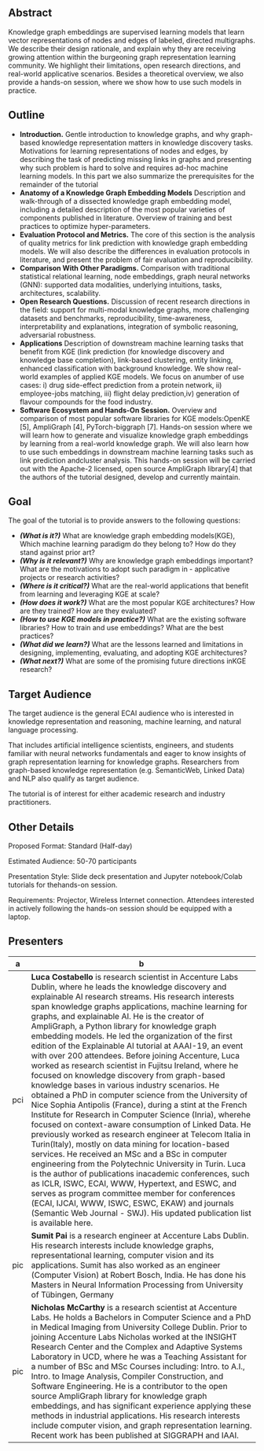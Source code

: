 ## Abstract

Knowledge graph embeddings are supervised learning models that learn vector representations of nodes and edges of labeled, directed multigraphs. We describe their design rationale, and explain why they are receiving growing attention within the burgeoning graph representation learning community. We highlight their limitations, open research directions, and real-world applicative scenarios. Besides a theoretical overview, we also provide a hands-on session, where we show how to use such models in practice.


## Outline

- **Introduction.** Gentle introduction to knowledge graphs, and why graph-based knowledge representation matters in knowledge discovery tasks. Motivations for learning representations of nodes and edges, by describing the task of predicting missing links in graphs and presenting why such problem is hard to solve and requires ad-hoc machine learning models. In this part we also summarize the prerequisites for the remainder of the tutorial
- **Anatomy of a Knowledge Graph Embedding Models** Description and walk-through of a dissected knowledge graph embedding model, including a detailed description of the most popular varieties of components published in literature. Overview of training and best practices to optimize hyper-parameters.
- **Evaluation Protocol and Metrics.** The core of this section is the analysis of quality metrics for link prediction with knowledge graph embedding models. We will also describe the differences in evaluation protocols in literature, and present the problem of fair evaluation and reproducibility.
- **Comparison With Other Paradigms.** Comparison with traditional statistical relational learning, node embeddings, graph neural networks (GNN): supported data modalities, underlying intuitions, tasks, architectures, scalability.
- **Open Research Questions.** Discussion of recent research directions in the field: support for multi-modal knowledge graphs, more challenging datasets and benchmarks, reproducibility, time-awareness, interpretability and explanations, integration of symbolic reasoning, adversarial robustness.
- **Applications** Description of downstream machine learning tasks that benefit from KGE (link prediction (for knowledge discovery and knowledge base completion), link-based clustering, entity linking, enhanced classification with background knowledge. We show real-world examples of applied KGE models. We focus on anumber of use cases: i) drug side-effect prediction from a protein network, ii) employee-jobs matching, iii) flight delay prediction,iv) generation of flavour compounds for the food industry.
- **Software Ecosystem and Hands-On Session.** Overview and comparison of most popular software libraries for KGE models:OpenKE [5], AmpliGraph [4], PyTorch-biggraph [7]. Hands-on session where we will learn how to generate and visualize knowledge graph embeddings by learning from a real-world knowledge graph. We will also learn how to use such embeddings in downstream machine learning tasks such as link prediction andcluster analysis. This hands-on session will be carried out with the Apache-2 licensed, open source AmpliGraph library[4] that the authors of the tutorial designed, develop and currently maintain.


## Goal

The goal of the tutorial is to provide answers to the following questions:

- ***(What is it?)*** What are knowledge graph embedding models(KGE), Which machine learning paradigm do they belong to? How do they stand against prior art?
- ***(Why is it relevant?)*** Why are knowledge graph embeddings important? What are the motivations to adopt such paradigm in - applicative projects or research activities?
- ***(Where is it critical?)*** What are the real-world applications that benefit from learning and leveraging KGE at scale?
- ***(How does it work?)*** What are the most popular KGE architectures? How are they trained? How are they evaluated?
- ***(How to use KGE models in practice?)*** What are the existing software libraries? How to train and use embeddings? What are the best practices?
- ***(What did we learn?)*** What are the lessons learned and limitations in designing, implementing, evaluating, and adopting KGE architectures?
- ***(What next?)*** What are some of the promising future directions inKGE research?


## Target Audience

The target audience is the general ECAI audience who is interested in knowledge representation and reasoning, machine learning, and natural language processing.

That includes artificial intelligence scientists, engineers, and students familiar with neural networks fundamentals and eager to know insights of graph representation learning for knowledge graphs. Researchers from graph-based knowledge representation (e.g. SemanticWeb, Linked Data) and NLP also qualify as target audience.

The tutorial is of interest for either academic research and industry practitioners.


## Other Details

Proposed Format: Standard (Half-day)

Estimated Audience: 50-70 participants

Presentation Style: Slide deck presentation and Jupyter notebook/Colab tutorials for thehands-on session.

Requirements: Projector, Wireless Internet connection. Attendees interested in actively following the hands-on session should be equipped with a laptop.



## Presenters

  a|b
--|--
pci|**Luca Costabello** is research scientist in Accenture Labs Dublin, where he leads the knowledge discovery and explainable AI research streams. His research interests span knowledge graphs applications, machine learning for graphs, and explainable AI. He is the creator of AmpliGraph, a Python library for knowledge graph embedding models. He led the organization of the first edition of the Explainable AI tutorial at AAAI-19, an event with over 200 attendees. Before joining Accenture, Luca worked as research scientist in Fujitsu Ireland, where he focused on knowledge discovery from graph-based knowledge bases in various industry scenarios. He obtained a PhD in computer science from the University of Nice Sophia Antipolis (France), during a stint at the French Institute for Research in Computer Science (Inria), wherehe focused on context-aware consumption of Linked Data. He previously worked as research engineer at Telecom Italia in Turin(Italy), mostly on data mining for location-based services. He received an MSc and a BSc in computer engineering from the Polytechnic University in Turin. Luca is the author of publications inacademic conferences, such as ICLR, ISWC, ECAI, WWW, Hypertext, and ESWC, and serves as program committee member for conferences (ECAI, IJCAI, WWW, ISWC, ESWC, EKAW) and journals (Semantic Web Journal - SWJ). His updated publication list is available here.|
pic|**Sumit Pai** is a research engineer at Accenture Labs Dublin. His research interests include knowledge graphs, representational learning, computer vision and its applications. Sumit has also worked as an engineer (Computer Vision) at Robert Bosch, India. He has done his Masters in Neural Information Processing from University of Tübingen, Germany|
pic|**Nicholas McCarthy** is a research scientist at Accenture Labs. He holds a Bachelors in Computer Science and a PhD in Medical Imaging from University College Dublin. Prior to joining Accenture Labs Nicholas worked at the INSIGHT Research Center and the Complex and Adaptive Systems Laboratory in UCD, where he was a Teaching Assistant for a number of BSc and MSc Courses including: Intro. to A.I., Intro. to Image Analysis, Compiler Construction, and Software Engineering. He is a contributor to the open source AmpliGraph library for knowledge graph embeddings, and has significant experience applying these methods in industrial applications. His research interests include computer vision, and graph representation learning. Recent work has been published at SIGGRAPH and IAAI.|
